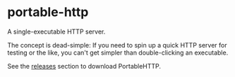 # portable-http
A single-executable HTTP server.

The concept is dead-simple: If you need to spin up a quick HTTP server for testing or the like, you can't get simpler than double-clicking an executable.

See the [releases](https://github.com/CyberGen49/portable-http/releases) section to download PortableHTTP.